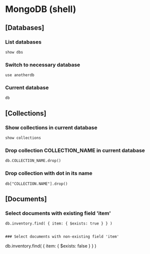 # MongoDB (shell)

## [Databases]

### List databases
```
show dbs
```

### Switch to necessary database
```
use anotherdb
```

### Current database
```
db
```

## [Collections]

### Show collections in current database
```
show collections
```

### Drop collection COLLECTION_NAME in current database
```
db.COLLECTION_NAME.drop()
```

### Drop collection with dot in its name
```
db["COLLECTION.NAME"].drop()
```

## [Documents]

### Select documents with existing field 'item'
```
db.inventory.find( { item: { $exists: true } } )


### Select documents with non-existing field 'item'
```
db.inventory.find( { item: { $exists: false } } )

```
